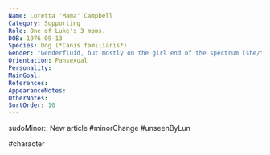 ```yaml
---
Name: Loretta 'Mama' Campbell
Category: Supporting
Role: One of Luke's 3 moms.
DOB: 1976-09-13
Species: Dog (*Canis familiaris*)
Gender: "Genderfluid, but mostly on the girl end of the spectrum (she/they)"
Orientation: Pansexual
Personality:
MainGoal:
References:
AppearanceNotes:
OtherNotes:
SortOrder: 10
---
```


sudoMinor:: New article
#minorChange #unseenByLun 

#character 